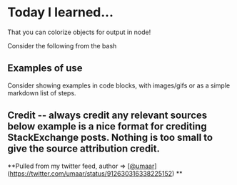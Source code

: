 # Today I learned...

That you can colorize objects for output in node!




Consider the following from the bash

## Examples of use

Consider showing examples in code blocks, with images/gifs or as a simple markdown list of steps.



## Credit -- always credit any relevant sources below example is a nice format for crediting StackExchange posts. **Nothing is too small to give the source attribution credit.**

**Pulled from my twitter feed, author =>  [[@umaar](https://twitter.com/umaar)](https://twitter.com/umaar/status/912630316338225152) **
